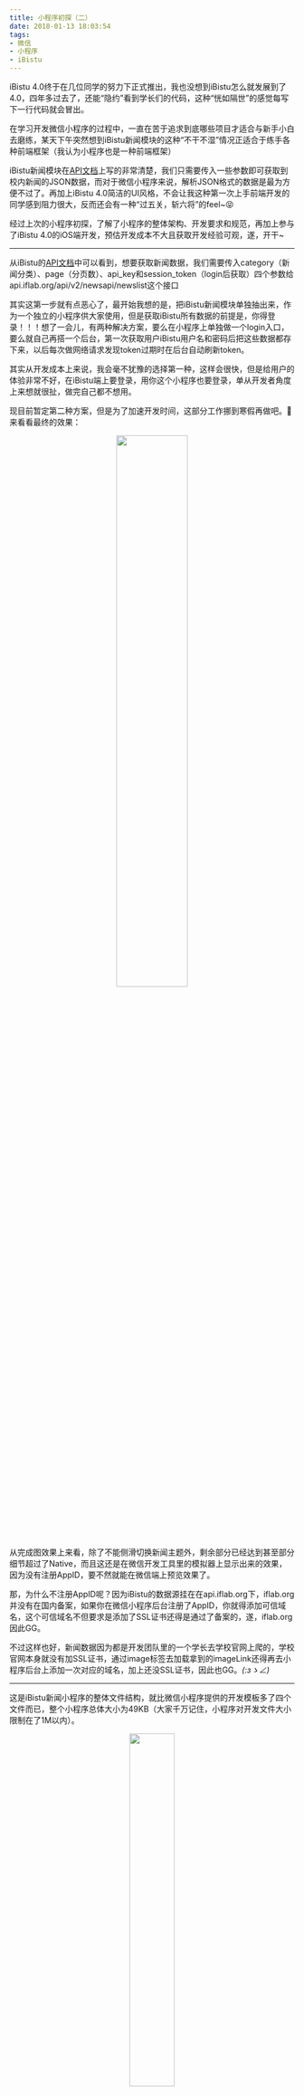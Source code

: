```yaml
---
title: 小程序初探（二）
date: 2018-01-13 18:03:54
tags:
- 微信
- 小程序
- iBistu
---
```

iBistu 4.0终于在几位同学的努力下正式推出，我也没想到iBistu怎么就发展到了4.0，四年多过去了，还能“隐约”看到学长们的代码，这种“恍如隔世”的感觉每写下一行代码就会冒出。

在学习开发微信小程序的过程中，一直在苦于追求到底哪些项目才适合与新手小白去磨练，某天下午突然想到iBistu新闻模块的这种“不干不湿”情况正适合于练手各种前端框架（我认为小程序也是一种前端框架）

iBistu新闻模块在[API文档](https://github.com/ifLab/iBistu-API)上写的非常清楚，我们只需要传入一些参数即可获取到校内新闻的JSON数据，而对于微信小程序来说，解析JSON格式的数据是最为方便不过了。再加上iBistu 4.0简洁的UI风格，不会让我这种第一次上手前端开发的同学感到阻力很大，反而还会有一种“过五关，斩六将”的feel~😝

经过上次的小程序初探，了解了小程序的整体架构、开发要求和规范，再加上参与了iBistu 4.0的iOS端开发，预估开发成本不大且获取开发经验可观，遂，开干~

---

从iBistu的[API文档](https://github.com/ifLab/iBistu-API)中可以看到，想要获取新闻数据，我们需要传入category（新闻分类）、page（分页数）、api_key和session_token（login后获取）四个参数给api.iflab.org/api/v2/newsapi/newslist这个接口

其实这第一步就有点恶心了，最开始我想的是，把iBistu新闻模块单独抽出来，作为一个独立的小程序供大家使用，但是获取iBistu所有数据的前提是，你得登录！！！想了一会儿，有两种解决方案，要么在小程序上单独做一个login入口，要么就自己再搭一个后台，第一次获取用户iBistu用户名和密码后把这些数据都存下来，以后每次做网络请求发现token过期时在后台自动刷新token。

其实从开发成本上来说，我会毫不犹豫的选择第一种，这样会很快，但是给用户的体验非常不好，在iBistu端上要登录，用你这个小程序也要登录，单从开发者角度上来想就很扯，做完自己都不想用。

现目前暂定第二种方案，但是为了加速开发时间，这部分工作挪到寒假再做吧。🙂来看看最终的效果：
  <div align="center">    
  <img src="http://7xszq8.com1.z0.glb.clouddn.com/%E4%BA%8C%E6%8E%A2%E5%B0%8F%E7%A8%8B%E5%BA%8F1.gif" width = "50%" height = "50%" align=center />
  </div>

从完成图效果上来看，除了不能侧滑切换新闻主题外，剩余部分已经达到甚至部分细节超过了Native，而且这还是在微信开发工具里的模拟器上显示出来的效果，因为没有注册AppID，要不然就能在微信端上预览效果了。

那，为什么不注册AppID呢？因为iBistu的数据源挂在在api.iflab.org下，iflab.org并没有在国内备案，如果你在微信小程序后台注册了AppID，你就得添加可信域名，这个可信域名不但要求是添加了SSL证书还得是通过了备案的，遂，iflab.org因此GG。

不过这样也好，新闻数据因为都是开发团队里的一个学长去学校官网上爬的，学校官网本身就没有加SSL证书，通过image标签去加载拿到的imageLink还得再去小程序后台上添加一次对应的域名，加上还没SSL证书，因此也GG。_(:зゝ∠)_

---

这是iBistu新闻小程序的整体文件结构，就比微信小程序提供的开发模板多了四个文件而已，整个小程序总体大小为49KB（大家千万记住，小程序对开发文件大小限制在了1M以内）。

  <div align="center">    
  <img src="http://7xszq8.com1.z0.glb.clouddn.com/%E4%BA%8C%E6%8E%A2%E5%B0%8F%E7%A8%8B%E5%BA%8F2.png" width = "40%" height = "40%" align=center />
  </div>

  index是新闻列表页，content为列表item内容页，我们首先来拆分列表页，红色为cell中的单个标签，蓝色为一个cell

  <div align="center">    
  <img src="http://7xszq8.com1.z0.glb.clouddn.com/%E4%BA%8C%E6%8E%A2%E5%B0%8F%E7%A8%8B%E5%BA%8F3.png" width = "50%" height = "50%" align=center />
  </div>

iBistu在iOS端上采取了新建两个xib来完成两种不同样式的加载只有title和什么都有的cell，但在小程序中，我们只需要一个样式就足够了，因为新闻的整体listView和每条新闻cell都采用了flex弹性布局，如果布局中的元素hidden了能够自动“弹”回去，因此，我们的index.wxml可以这么来写cell，

```xml
<view class='contentView'>
  <view>
    <view class='cell'>
      <text class='cellTitle'>标题</text>
      <image class='cellImage' src='#图片' />
      <text class='cellContent'>内容</text>
    </view>
  </view>
</view>
```

关于顶部的tab导航栏，实际上是一个水平滚动的scroll-view（小程序也提供了跟UIScrollView一样的scroll-view喔~），关于它的元素布局我们可以在index.wxml中这么写，
```xml
<scroll-view class='titleHeadView' scroll-x='true'>
  <view class='singleHeadView'>
    <text class='titleHeadText'>tab的内容</text>
    <view class='titleHeadBottomLineView'></view>
  </view>
</scroll-view>
```
这样，我们就拿到了一个搭好初步框架的新闻主体，接下来，我们去美化它。在index.wxss中可以这么写，
```css
.contentView {
  margin-top: 30px;
}

.cell {
  display: flex;
  flex-direction: column;
  margin-top: 10px;
  border-top: 10px solid #efeff3;
}

.cellTitle {
  padding: 10px;
  font-weight: bold;
  font-size: 17px;
}

.cellImage {
  width: 100%;
  height: 200px;
}

.cellContent {
  /* padding对换行布局有冲突只能用这种傻傻的方式去写了 */
  margin-left: 10px;
  margin-top: 10px;
  margin-right: 10px;
  display: -webkit-box;
  font-size: 28rpx;
  line-height: 40rpx;
  word-break: break-all;
  -webkit-box-orient: vertical;
  -webkit-line-clamp: 2;
  overflow: hidden;
  text-overflow: ellipsis;
}

.titleHeadView {
  white-space: nowrap;
  position: fixed;
  background-color: #FFF;
  top: 0;
}

.singleHeadView {
  display: flex;
  flex-direction: column;
  display: inline-block;
  margin-left: 5px;
  margin-right: 5px;
}

.titleHeadText {
  font-size: 14px;
}

.titleHeadBottomLineView {
  height: 2px;
  width: 100%;
  background-color: #000;
}

```

当然，wxss的样式定义是像素级copyiBistu的，如果大家觉得不好看的话，自行修改吧。现在，我们就已经把View层的东西都整理好了，接下来要做的事情就是去做网络请求拉到数据，再填充到View层中来即可。

---

首先来看顶部的scroll-view的数据填充，从API文档中可以看到，要求我们传入分类，而不是从一个接口取得所有新闻分类的信息，也就是说，新闻的分类信息我们要本地写死，
```js
data: {
    // 新闻列表数据
    resData: [],
    titleData_en: ['zhxw', 'tpxw', 'rcpy', 'jxky', 'whhd', 'xyrw', 'jlhz', 'shfw', 'mtgz'],
    titleData_cn: ['综合新闻', '图片新闻', '人才培养', '教学科研', '文化活动', '校园人物', '交流合作', '社会服务', '媒体关注'],
    // 标记ScrollView每个item的底部lineView是否显示
    titleIsHiddens: [false, true, true, true, true, true, true, true, true, true, true],
    // 记录当前点击的ScrollView.item的下标
    titleIndex: 0,
  },
```

正式开始进行网络请求工作之前，我们还差一个也是最重要的参数未知，session_token，这个参数是用户登录后返回的字段，24小时之内未带上这个token进行请求，则失效。emmm，我的做法就是先去运行一个iBistu的Xcode工程，拿到token后再粘回来，先这么简单粗暴的做着。

对api.iflab.org/api/v2/newsapi/newslist这个接口请求数据，需要附带四个参数，拼接完的wx.request如下，
```js
// 在onLoad中写下这个函数
  wx.request({
    url: 'https://api.iflab.org/api/v2/newsapi/newslist',
    method: 'GET',
    data: {
      // 综合新闻
      category: 'zhxw',
      // 首页
      page: 0,
      api_key: getApp().globalData.api_key,
      session_token: getApp().globalData.session_token
    },
    success: function (res) {
      // 打印出请求回来的数据
      console.log(res)
    }, fail: function (res) {
    }, complete: function () {
    }
  })
```

因为有几个地方需要用到api_key和token，因此我们可以把它丢入到app.js中，然后再通过使用跟上文一样的getApp().globalData即可取到全局数据（可以说跟pch文件和NSUserDefault非常类似了。）
```js
  globalData: {
    userInfo: null,
    session_token: 'eyJ0eXAiOiJKV1QiLCJhbGciOiJIUzI1NiJ9.eyJzdWIiOiIzYTE4OWM0NDZhOWNlMzQ0M2NjMDQ1YmQyZTM4ZDA4YyIsImlzcyI6Imh0dHBzOi8vYXBpLmlmbGFiLm9yZy9hcGkvdjIvdXNlci9zZXNzaW9uIiwiaWF0IjoxNTE1NzcwNzczLCJleHAiOjE1MTU4NTcxNzMsIm5iZiI6MTUxNTc3MDc3MywianRpIjoiZUFLZ3FkVXZUQk8xOXdldiIsInVzZXJfaWQiOjQyLCJmb3JldmVyIjpmYWxzZX0.EuW_8rxXPv-EuB1oKe9OQMMuGrEQTFuDC5QGebqP3J4',
    api_key: '3528bd808dde403b83b456e986ce1632d513f7a06c19f5a582058be87be0d8c2'
  }
```

此时，我们运行小程序，即可看到在控制台看到请求回来的信息。现在要把信息都展示到view上，我们需要在wxml中用到wx:for和wx:if这两个东西，补充完后的wx:request如下，

```js
  wx.request({
    url: 'https://api.iflab.org/api/v2/newsapi/newslist',
    method: 'GET',
    data: {
      category: 'zhxw',
      page: 0,
      api_key: getApp().globalData.api_key,
      session_token: getApp().globalData.session_token
    },
    success: function (res) {
        wx.hideLoading()

        that.setData({
          resData: res.data
        })
        console.log(res)
    }, fail: function (res) {
    }, complete: function () {
    }
  })
```

补充完的index.wxml如下，
```xml
<scroll-view class='titleHeadView' scroll-x='true'>
  <view class='singleHeadView' wx:for='{{ titleData_cn }}' catchtap='titleHeadViewTapClick' id='{{ index }}'>
    <text class='titleHeadText'>{{ item }}</text>
    <view class='titleHeadBottomLineView' hidden='{{ index==titleIndex?false:true }}'></view>
  </view>
</scroll-view>

<view class='contentView'>
<!-- catchtap含义后文讲 -->
  <view wx:for='{{ resData }}' catchtap='contentViewTapClick' id='{{ index }}' >
    <view class='cell'>
      <text class='cellTitle'>{{ item.newsTitle }}</text>
      <image class='cellImage' src='{{ item.newsImage }}' mode='aspectFill' wx:if='{{ item.newsImage.length > 0 }}' />
      <text class='cellContent' wx:if='{{ item.newsImage.length > 0 }}'>{{ item.newsIntro }}</text>
    </view>
  </view>
</view>
```

需要注意的是，当我们使用wx:for去动态加载wxml中的标签时，在填充数据的时候要可以使用小程序提供的遍历对象item，这个item你可以认为是C++里的迭代器，通过迭代器去访问遍历到的每一个对象中的值。当然，如果你不想用它提供的item，你可以使用当前的循环遍历index，index代表了当前循环到的下标，然后通过下标去指定输出内容。

此时再次运行小程序，即可看到新闻数据和顶部的tab数据加载出来啦~~！！！我们再进一步，点击scroll-view上的tab标签切换新闻内容！想要做到这一点，首先要给tab添加点击事件，小程序提供了冒泡事件和非冒泡事件，简单来说就是一个是触摸事件可以逐层向上传递，另外一个不能，具体使用方法大家可以去看小程序开发文档，那里的讲解更加详细。在此，根据需求我给view绑定的是非冒泡事件catchtap，实现如下

```js
titleHeadViewTapClick: function (event) {
    var that = this

    wx.showLoading({
      title: '加载中',
    })

    that.data.titleIndex = event.currentTarget.id
    this.setData({
      titleIndex: this.data.titleIndex
    })
    wx.request({
      url: 'https://api.iflab.org/api/v2/newsapi/newslist',
      method: 'GET',
      data: {
        // 根据获取点击的id来选择传入的分类字段数据
        category: this.data.titleData_en[event.currentTarget.id],
        page: 0,
        api_key: getApp().globalData.api_key,
        session_token: getApp().globalData.session_token
      },
      success: function (res) {
        wx.hideLoading()

        that.setData({
          resData: res.data
        })
      }, fail: function (res) {
      }, complete: function () {
      }
    })
  }
```

再运行工程，可以通过点击顶部tab来切换新闻啦~！！我们再往前推进，把上拉加载也做了，因为毕竟是新闻嘛，信息流的展示还是趋于给用户“无限”的感觉。在index.json中添加enablePullDownRefresh字段，开启上拉功能，

```json
{
  "enablePullDownRefresh": true
}
```

因为是上拉加载，那么必定会涉及到数据的分页，也就是前文中我们所说的page字段的作用，page字段每+1，数据就会返回时间上相对之前返回的时间更早一些的数据。我们要做的效果是追加数据，注意！是追加！更新完后的整个index.js如下所示

```js
var p = 0
// 拉取分页数据方法
var GetList = function (that) {
  wx.request({
    url: 'https://api.iflab.org/api/v2/newsapi/newslist',
    method: 'GET',
    data: {
      category: 'zhxw',
      page: p,
      api_key: getApp().globalData.api_key,
      session_token: getApp().globalData.session_token
    },
    success: function (res) {
      wx.hideLoading()
      var l = that.data.resData
      for (var i = 0; i < res.data.length; i++) {
        l.push(res.data[i])
      }
      that.setData({
        resData: l
      });
      p++;  
    }, fail: function (res) {
    }, complete: function () {
    }
  })
}

Page({
  data: {
    resData: [],
    titleData_en: ['zhxw', 'tpxw', 'rcpy', 'jxky', 'whhd', 'xyrw', 'jlhz', 'shfw', 'mtgz'],
    titleData_cn: ['综合新闻', '图片新闻', '人才培养', '教学科研', '文化活动', '校园人物', '交流合作', '社会服务', '媒体关注'],
    titleIsHiddens: [false, true, true, true, true, true, true, true, true, true, true],
    titleIndex: 0,
  },

  // 页面加载
  onLoad: function () {
    var that = this
    GetList(that)
    wx.showLoading({
      title: '加载中',
    })
  },

  // 顶部tab点击事件
  titleHeadViewTapClick: function (event) {
    var that = this

    wx.showLoading({
      title: '加载中',
    })

    that.data.titleIndex = event.currentTarget.id
    this.setData({
      titleIndex: this.data.titleIndex
    })
    wx.request({
      url: 'https://api.iflab.org/api/v2/newsapi/newslist',
      method: 'GET',
      data: {
        category: this.data.titleData_en[event.currentTarget.id],
        page: 0,
        api_key: getApp().globalData.api_key,
        session_token: getApp().globalData.session_token
      },
      success: function (res) {
        wx.hideLoading()

        that.setData({
          resData: res.data
        })
        console.log(res)
      }, fail: function (res) {
      }, complete: function () {
      }
    })
  },

  // 点击新闻跳转新闻详情
  contentViewTapClick: function(event) {
    var link = this.data.resData[event.currentTarget.id].newsLink
    wx.navigateTo({
      url: '../content/content?link=' + link,
    })
  },

  onReachBottom: function () {
    //上拉  
    var that = this
    GetList(that)
  }  
})

```

大家从上文也看到了多了一个contentViewTapClick方法，这个方法就是我们后边要展开说的内容，从API文档上我们找到新闻详情接口，需要我们传入link字段数据，这个数据是个URL，问了学长，实际上就是给这个接口丢一个让它自己去实时抓数据的地址。hhhhh，这个做法确实巧妙。因此，我们需要在点击每条新闻的wx.navigationTo跳转方法时传入link字段的数据。

---

在content.js中写下，
```js
 onLoad: function (options) {
    var that = this
    wx.showLoading({
      title: '加载中',
    })
    wx.request({
      url: 'http://api.iflab.org/api/v2/newsapi/newsdetail',
      method: 'GET',
      data: {
        link: options.link,
        api_key: getApp().globalData.api_key,
        session_token: getApp().globalData.session_token
      },
      success: function (res) {
        console.log(res)
        wx.hideLoading()
      }, fail: function (res) {
      }, complete: function () {
      }
    })
  }
```

运行小程序，随便点击一条新闻，就会在控制台中打印出来了相关信息。刚开始我想偷个懒，想直接navigationTo拿到的link，没想到小程序居然不支持H5外链，只能跳转自身页面，所以只能自己拼数据了。

iBistu iOS端的新闻不是我写的，对于其中的一些实现新闻详情的巧妙方法我是一点都不了解，所以看到返回来的新闻详情数据后，整个人都不好了。

  <div align="center">    
  <img src="http://7xszq8.com1.z0.glb.clouddn.com/%E4%BA%8C%E6%8E%A2%E5%B0%8F%E7%A8%8B%E5%BA%8F4.png" width = "80%" height = "80%" align=center />
  </div>

  我的乖乖，您看懂是什么意思了么？一堆回车符的地方就是要插入图片的地方。😱。所以我们要根据回车符出现的地方来判断是否应该插入图片，看了看iBistu的新闻详情部分的实现，确实是这么做的。

  但是更伤的问题来了，根据回车符我截断字符串在数组里，然后po出了内容，一看更呆了，图片在一个地方集中出现得越多，那么这块地方的换行符也就越多，换句话说，得根据回车符的多少来决定插入的图片数量。

  嗯，其实这还不是最伤的，按照这个思路弄完了以后，浏览了前面几条新闻，完美对上了，但是！！！到了后边的几条新闻就全乱了。该出现图片的地方没出现，不该出现的图片的地方空一大片

  原因是因为刚开始找到的规则是，三个换行放一张图片，如果当前区域放超过一张图片，比如说是两张图片，换行数则由三个变成了七个，也就是说，以三位基数，每多加两个换行多一张图片。

  但事实上不是这样啊！😭。后边几条新闻的换行数跟图片数对应关系完全不符合之前找到的，全乱了。这就非常的难受了。弄到最后，实在没办法，决定了如果是多张图片就只放一张😔。  

  如果这部分你没能拿到真实数据好好研究一番的话，就算看了代码意义也不太大，
  ```js
  Page({

  /**
   * 页面的初始数据
   */
  data: {
    resData_cn: [],
    resData_image: [],
    resData_display: [],
    resDataCount: 0
  },

  /**
   * 生命周期函数--监听页面加载
   */
  onLoad: function (options) {
    var that = this
    wx.showLoading({
      title: '加载中',
    })
    wx.request({
      url: 'http://api.iflab.org/api/v2/newsapi/newsdetail',
      method: 'GET',
      data: {
        // 拿到NavigationTo拼接而来的参数
        link: options.link,
        api_key: getApp().globalData.api_key,
        session_token: getApp().globalData.session_token
      },
      success: function (res) {
        wx.hideLoading()
        var resString = res.data.article.split('\n')
        var resdata_cn = []
        var resdata_cn_index = -1
        var resdata_display = []
        var tempIndex = 0
        for (var i = 0; i < resString.length; i++) {
          // 判断是否含有中文，若不含有中文则为图片
          // 即换行符
          if (/.*[\u4e00-\u9fa5]+.*$/.test(resString[i])) {
            tempIndex = 0
            resdata_cn_index++
            resdata_cn[resdata_cn_index] = resString[i]
            resdata_display[resdata_cn_index] = true
          } else {
            tempIndex++
            // 这么搞新闻图片加载不全
            if (tempIndex == 3) {
              resdata_display[resdata_cn_index] = false
            }
          }
        }

        var count = resdata_cn.length + res.data.imgList.length

        var displayArr = []
        var displayIndex = 0
        for (var j = 0; j < resdata_display.length; j++) {
          if (resdata_display[j]) {
            displayArr[j] = ""
          } else {
            displayArr[j] = res.data.imgList[displayIndex]
            displayIndex ++
          }
        }

        that.setData({
          resData_image: displayArr,
          resData_cn: resdata_cn,
          resDataCount: count,
          resData_display: resdata_display,
        })
        wx.hideLoading()
      }, fail: function (res) {
      }, complete: function () {
      }
    })
  }
})
  ```

  其中设置了很多BOOL变量，为啥要设置这么多的BOOL变量呢？我们来看一张图，

  <div align="center">    
  <img src="http://7xszq8.com1.z0.glb.clouddn.com/%E4%BA%8C%E6%8E%A2%E5%B0%8F%E7%A8%8B%E5%BA%8F5.png" width = "60%" height = "60%" align=center />
  </div>

  我对content.wxml做了如上的分割，实际上也是一个listView，每一个cell（蓝色）中都有text和image，其写法如下所示，

  ```xml
<view>

<view wx:for='{{ resData_cn }}'>
  <view class='contentView'>
    <text class='contentViewText' >{{ item }}</text>
     <image class='contentViewImage' mode='widthFix' src='{{ resData_image[index] }}' hidden='{{ resData_display[index] }}' />
  </view>
</view>

</view>
  ```

通过控制image标签的hidden来达到效果，这就是为什么设置了这么多BOOL变量的原因。😝


---

以上就是我二探小程序的历程，可能说的有些不够清晰，你可以在[GitHub](https://github.com/windstormeye/iBistu-News-Mini-Program)下载源码，自行研究一番，就能够理解我以上所讲述的东西了。

这次二刷小程序，给我的感觉是以前端上觉得做起来的简单的东西，在小程序上会越发的更加简单，在端上觉得比较困难的东西，小程序说不定会有一些比较奇妙的解法，甚至会有出其不意的地方。这两次学习小程序的开发，总的来说，让我很意外，小程序不但是给用户“用完即走”的感觉，给开发者也一身轻松，不过，也只是“小程序”。
